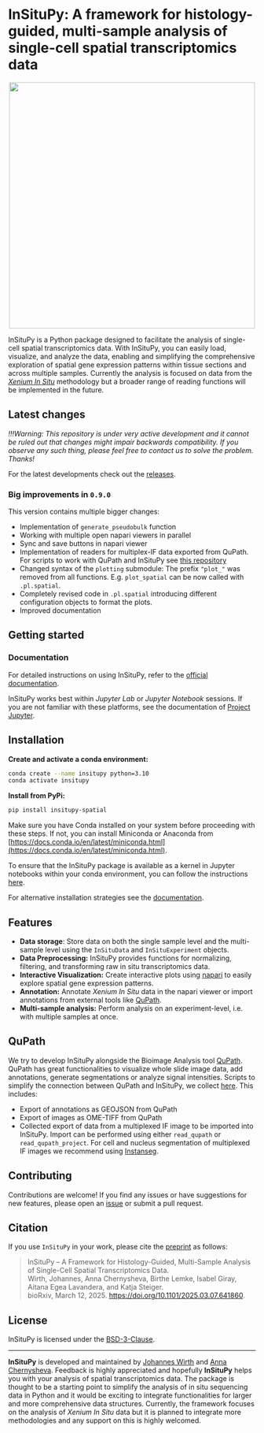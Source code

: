 # InSituPy: A framework for histology-guided, multi-sample  analysis of single-cell spatial transcriptomics data

<p align="center">
   <img src="https://github.com/SpatialPathology/InSituPy/blob/main/docs/source/_static/img/insitupy_logo_with_name_wo_bg.png?raw=true" width="500">
</p>

InSituPy is a Python package designed to facilitate the analysis of single-cell spatial transcriptomics data. With InSituPy, you can easily load, visualize, and analyze the data, enabling and simplifying the comprehensive exploration of spatial gene expression patterns within tissue sections and across multiple samples.
Currently the analysis is focused on data from the [_Xenium In Situ_](https://www.10xgenomics.com/platforms/xenium) methodology but a broader range of reading functions will be implemented in the future.

## Latest changes

*!!!Warning: This repository is under very active development and it cannot be ruled out that changes might impair backwards compatibility. If you observe any such thing, please feel free to contact us to solve the problem. Thanks!*

For the latest developments check out the [releases](https://github.com/SpatialPathology/InSituPy/releases).

### Big improvements in `0.9.0`

This version contains multiple bigger changes:
- Implementation of `generate_pseudobulk` function
- Working with multiple open napari viewers in parallel
- Sync and save buttons in napari viewer
- Implementation of readers for multiplex-IF data exported from QuPath. For scripts to work with QuPath and InSituPy see [this repository](https://github.com/SpatialPathology/InSituPy-QuPath)
- Changed syntax of the `plotting` submodule: The prefix `"plot_"` was removed from all functions. E.g. `plot_spatial` can be now called with `.pl.spatial`.
- Completely revised code in `.pl.spatial` introducing different configuration objects to format the plots.
- Improved documentation

## Getting started

### Documentation

For detailed instructions on using InSituPy, refer to the [official documentation](https://InSituPy.readthedocs.io).

InSituPy works best within *Jupyter Lab* or *Jupyter Notebook* sessions. If you are not familiar with these platforms, see the documentation of [Project Jupyter](https://jupyter.org/).

## Installation

**Create and activate a conda environment:**

   ```bash
   conda create --name insitupy python=3.10
   conda activate insitupy
   ```

**Install from PyPi:**

   ```bash
   pip install insitupy-spatial
   ```

Make sure you have Conda installed on your system before proceeding with these steps. If not, you can install Miniconda or Anaconda from [https://docs.conda.io/en/latest/miniconda.html](https://docs.conda.io/en/latest/miniconda.html).

To ensure that the InSituPy package is available as a kernel in Jupyter notebooks within your conda environment, you can follow the instructions [here](https://ipython.readthedocs.io/en/stable/install/kernel_install.html).

For alternative installation strategies see the [documentation](https://insitupy.readthedocs.io/en/latest/installation.html).


## Features

- **Data storage**: Store data on both the single sample level and the multi-sample level using the `InSituData` and `InSituExperiment` objects.
- **Data Preprocessing:** InSituPy provides functions for normalizing, filtering, and transforming raw in situ transcriptomics data.
- **Interactive Visualization:** Create interactive plots using [napari](https://napari.org/stable/#) to easily explore spatial gene expression patterns.
- **Annotation:** Annotate _Xenium In Situ_ data in the napari viewer or import annotations from external tools like [QuPath](https://qupath.github.io/).
- **Multi-sample analysis:** Perform analysis on an experiment-level, i.e. with multiple samples at once.

## QuPath

We try to develop InSituPy alongside the Bioimage Analysis tool [QuPath](https://qupath.github.io). QuPath has great functionalities to visualize whole slide image data, add annotations, generate segmentations or analyze signal intensities. Scripts to simplify the connection between QuPath and InSituPy, we collect [here](https://github.com/SpatialPathology/InSituPy-QuPath). This includes:
- Export of annotations as GEOJSON from QuPath
- Export of images as OME-TIFF from QuPath
- Collected export of data from a multiplexed IF image to be imported into InSituPy. Import can be performed using either `read_qupath` or `read_qupath_project`. For cell and nucleus segmentation of multiplexed IF images we recommend using [Instanseg](https://github.com/instanseg/instanseg).

## Contributing

Contributions are welcome! If you find any issues or have suggestions for new features, please open an [issue](https://github.com/SpatialPathology/InSituPy/issues) or submit a pull request.

## Citation

If you use `InSituPy` in your work, please cite the [preprint](https://www.biorxiv.org/content/10.1101/2025.03.07.641860v1) as follows:

> InSituPy – A Framework for Histology-Guided, Multi-Sample Analysis of Single-Cell Spatial Transcriptomics Data. <br>Wirth, Johannes, Anna Chernysheva, Birthe Lemke, Isabel Giray, Aitana Egea Lavandera, and Katja Steiger.<br>
bioRxiv, March 12, 2025. https://doi.org/10.1101/2025.03.07.641860.

## License

InSituPy is licensed under the [BSD-3-Clause](LICENSE).

---

**InSituPy** is developed and maintained by [Johannes Wirth](https://github.com/jwrth) and [Anna Chernysheva](https://github.com/annachernysheva179). Feedback is highly appreciated and hopefully **InSituPy** helps you with your analysis of spatial transcriptomics data. The package is thought to be a starting point to simplify the analysis of in situ sequencing data in Python and it would be exciting to integrate functionalities for larger and more comprehensive data structures. Currently, the framework focuses on the analysis of _Xenium In Situ_ data but it is planned to integrate more methodologies and any support on this is highly welcomed.

